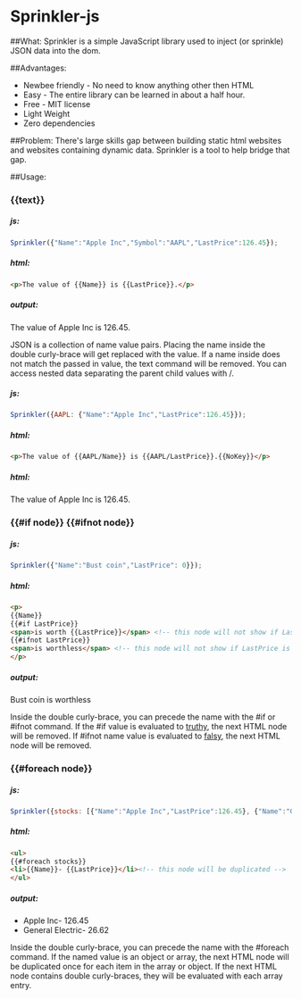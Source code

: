 # Sprinkler-js

##What:
Sprinkler is a simple JavaScript library used to inject (or sprinkle) JSON data into the dom.  

##Advantages:
<ul>
<li>Newbee friendly - No need to know anything other then HTML</li>
<li>Easy - The entire library can be learned in about a half hour.  </li>
<li>Free - MIT license</li>
<li>Light Weight</li>
<li>Zero dependencies</li>
</ul>

##Problem:
There's large skills gap between building static html websites and websites containing dynamic data.  Sprinkler is a tool to help bridge that gap.   

##Usage:
### {{text}}
##### js:
```javascript
Sprinkler({"Name":"Apple Inc","Symbol":"AAPL","LastPrice":126.45});
```
##### html:
```html
<p>The value of {{Name}} is {{LastPrice}}.</p>
```
##### output:
<p>The value of Apple Inc is 126.45.</P>

JSON is a collection of name value pairs.  Placing the name inside  the double curly-brace will get replaced with the value.  If a name inside does not match the passed in value, the text command will be removed.  You can access nested data separating the parent child values with /.

##### js:
```javascript
Sprinkler({AAPL: {"Name":"Apple Inc","LastPrice":126.45}});
```
##### html:
```html
<p>The value of {{AAPL/Name}} is {{AAPL/LastPrice}}.{{NoKey}}</p>
```
##### html:
<p>The value of Apple Inc is 126.45.</P>

### {{#if node}} {{#ifnot node}}
##### js:
```javascript
Sprinkler({"Name":"Bust coin","LastPrice": 0}});
```
##### html:
```html
<p>
{{Name}} 
{{#if LastPrice}}
<span>is worth {{LastPrice}}</span> <!-- this node will not show if LastPrice is truthy -->
{{#ifnot LastPrice}}
<span>is worthless</span> <!-- this node will not show if LastPrice is falsy -->
</p>
```
##### output:
<p> Bust coin is worthless </p>
Inside the double curly-brace, you can precede the name with the #if or #ifnot command.  If the #if value is evaluated to <a href="http://www.sitepoint.com/javascript-truthy-falsy/" target="window">truthy</a>, the next HTML node will be removed.   If #ifnot name value is evaluated to <a href="http://www.sitepoint.com/javascript-truthy-falsy/" target="window">falsy</a>, the next HTML node will be removed.  

### {{#foreach node}}
##### js:
```javascript
Sprinkler({stocks: [{"Name":"Apple Inc","LastPrice":126.45}, {"Name":"General Electric","LastPrice":26.62}]});
```
##### html:
```html
<ul>
{{#foreach stocks}}
<li>{{Name}}- {{LastPrice}}</li><!-- this node will be duplicated --> 
</ul>
```
##### output:
<ul>
<li>Apple Inc- 126.45</li>
<li>General Electric- 26.62</li>
</ul>
Inside the double curly-brace, you can precede the name with the #foreach command.  If the named value is an object or array, the next HTML node will be duplicated once for each item in the array or object.  If the next HTML node contains double curly-braces, they will be evaluated with each array entry. 
